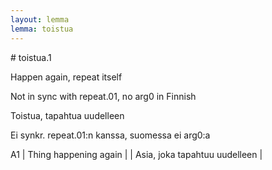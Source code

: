 ```yaml
---
layout: lemma
lemma: toistua
---
```


<div class="sense">
# <span class="sensename">toistua.1</span>

<span class="description">Happen again, repeat itself</span>

Not in sync with repeat.01, no arg0 in Finnish

<span class="description">Toistua, tapahtua uudelleen</span>

Ei synkr. repeat.01:n kanssa, suomessa ei arg0:a

A1 | Thing happening again |   | Asia, joka tapahtuu uudelleen |  

</div>


